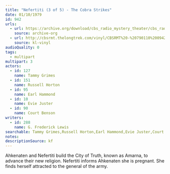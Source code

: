 ```yaml
---
title: "Nefertiti (3 of 5) - The Cobra Strikes"
date: 01/10/1979
id: 942
urls: 
  - url: https://archive.org/download/cbs_radio_mystery_theater/cbs_radio_mystery_theater-0901-0950.zip/cbs_radio_mystery_theater-0901-0950%2Fcbsrmt_0942_neferitiri_part_3_the_cobra_strikes.mp3
    source: archive-org
  - url: http://cbsrmt.thelongtrek.com/vinyl/CBSRMT%20-%20790110%200942%20Nefertiti%20The%20Cobra%20Strikes_afrts.mp3
    source: kl-vinyl
audioQuality: 0
tags: 
  - multipart
multipart: 3
actors:  
  - id: 127
    name: Tammy Grimes  
  - id: 151
    name: Russell Horton  
  - id: 95
    name: Earl Hammond  
  - id: 10
    name: Evie Juster  
  - id: 90
    name: Court Benson
writers:  
  - id: 288
    name: G. Frederick Lewis
searchable: Tammy Grimes,Russell Horton,Earl Hammond,Evie Juster,Court Benson G. Frederick Lewis
notes: 
descriptionSource: kf
---
```

Ahkenaten and Nefertiti build the City of Truth, known as Amarna, to advance their new religion. Nefertiti informs Ahkenaten she is pregnant. She finds herself attracted to the general of the army.